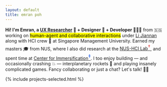 ```yaml
---
layout: default
title: emran poh
---
```


<style>
@media (max-width: 768px) {
    .introduction .hello-text {
        display: none;
    }
    .introduction .mobile-hello-text {
        display: block;
        /* padding-left: 0.5rem; */
    }
    .introduction .mobile-title {
        display: block;
        font-size: 1rem;
        font-weight: 600;
        margin-bottom: 0.5rem;
    }
    .projects-section {
        display: none;
    }
    .mobile-projects-section,
    .mobile-publications-section,
    .mobile-experience-section,
    .mobile-sections{
        display: block;
        width: 100%;
        /* margin-bottom: 1rem; */
    }
    .introduction {
        width: 100%;
        overflow: hidden;
        margin-bottom: 1rem;
    }
    .mobile-projects-section h2,
    .mobile-publications-section h2,
    .mobile-experience-section h2 {
        margin-bottom: 0.5rem;
    }
}

@media (min-width: 769px) {
    .mobile-projects-section,
    .mobile-publications-section,
    .mobile-experience-section {
        display: none;
    }
    .introduction .mobile-hello-text,
    .introduction .mobile-title {
        display: none;
    }
    .introduction {
        margin-top: 1rem;
    }
}
</style>

<section class="w-full">
    <div class="h-64 mb-4 introduction">
        <p class="hello-text"><b>Hi! I'm Emran, a <a href="{{ '/projects' | relative_url }}">UX Researcher</a> <span class="emoji">🧪</span> + Designer <span class="emoji">🎨</span> + Developer <span class="emoji">🧑🏻‍💻</span></b> from <span class="emoji">🇸🇬</span> working on <mark>human-agent and collaborative interactions</mark> under <a href="https://jchrisli.github.io/">Li Jiannan</a> along with HCI crew <span class="emoji">🥂</span> at Singapore Management University. Earned my masters <span class="emoji">🎓</span> from NUS, where I also did research at the <a href="https://synteraction.org/">NUS-HCI Lab<sup style="color: #dc2626; font-size: 1rem; position: relative;">†</sup></a>, and spent time at <a href="https://www.immersification.org/">Center for Immersification<sup style="color: #2563eb; font-size: 1rem; position: relative;">‡</sup></a>. I too enjoy building — and occasionally crashing <span class="emoji">💥</span> — interplanetary rockets <span class="emoji">🚀</span> and playing insanely complicated games. Fancy collaborating or just a chat? Let's talk! <span class="emoji">👋🏻</span></p>
        <p class="mobile-hello-text" style="font-size: 1rem; font-weight: 500;">
            working on <mark>human-agent interaction</mark> and <mark>creativity-centric research</mark>. phd student at smu hai-lab<sup style="cursor: pointer;" onclick="this.textContent = this.textContent === '*' ? 'SMU' : '*'">*</sup> under <a href="https://jchrisli.github.io/">Li Jiannan</a>
        </p>
        <p class="mobile-hello-text" style="font-size: 1rem; font-weight: 500;">
            prev: @ <a href="https://synteraction.org/">nus-hci lab<sup style="color: #dc2626; position: relative;">†</sup></a> and <a href="https://www.immersification.org/">center for immersification<sup style="color: #2563eb; position: relative;">‡</sup></a>
        </p>
    </div>
</section>

<section class="projects-section">
    {% include projects-selected.html %}
</section>

<section class="mobile-projects-section">
    {% include projects-mobile.html %}
</section>

<section class="mobile-publications-section">
    {% include publications-mobile.html %}
</section>